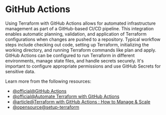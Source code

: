 # GitHub Actions

Using Terraform with GitHub Actions allows for automated infrastructure management as part of a GitHub-based CI/CD pipeline. This integration enables automatic planning, validation, and application of Terraform configurations when changes are pushed to a repository. Typical workflow steps include checking out code, setting up Terraform, initializing the working directory, and running Terraform commands like plan and apply. GitHub Actions can be configured to run Terraform in different environments, manage state files, and handle secrets securely. It's important to configure appropriate permissions and use GitHub Secrets for sensitive data.

Learn more from the following resources:

- [@official@GitHub Actions](https://docs.github.com/en/actions)
- [@official@Automate Terraform with GitHub Actions](https://developer.hashicorp.com/terraform/tutorials/automation/github-actions)
- [@article@Terraform with GitHub Actions : How to Manage & Scale](https://spacelift.io/blog/github-actions-terraform)
- [@opensource@setup-terraform](https://github.com/hashicorp/setup-terraform)